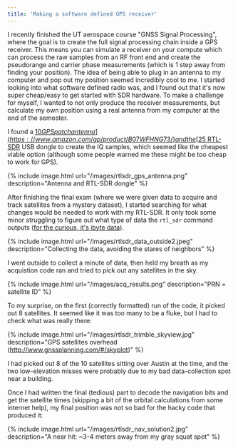 ```yaml
---
title: 'Making a software defined GPS receiver'
---
```


I recently finished the UT aerospace course "GNSS Signal Processing", where the goal is to create the full signal processing chain inside a GPS receiver. 
This means you can simulate a receiver on your compute which can process the raw samples from an RF front end and create the pseudorange and carrier phase measurements (which is 1 step away from finding your position). 
The idea of being able to plug in an antenna to my computer and pop out my position seemed incredibly cool to me. 
I started looking into what software defined radio was, and I found out that it's now super cheap/easy to get started with SDR hardware.
To make a challenge for myself, I wanted to not only produce the receiver measurements, but calculate my own position using a real antenna from my computer at the end of the semester.

I found a [$10 GPS patch antenna](https://www.amazon.com/gp/product/B07WFHNG73/) and the [$25 RTL-SDR](https://www.amazon.com/RTL-SDR-Blog-RTL2832U-Software-Defined/dp/B0129EBDS2/) USB dongle to create the IQ samples, which seemed like the cheapest viable option (although some people warned me these might be too cheap to work for GPS).

{% include image.html url="/images/rtlsdr_gps_antenna.png" description="Antenna and RTL-SDR dongle"  %}

After finishing the final exam (where we were given data to acquire and track satellites from a mystery dataset), I started searching for what changes would be needed to work with my RTL-SDR.
It only took some minor struggling to figure out what type of data the <code>rtl_sdr</code> command outputs ([for the curious, it's ibyte data](https://gnss-sdr.org/docs/tutorials/understanding-data-types/)).

{% include image.html url="/images/rtlsdr_data_outside2.jpeg" description="Collecting the data, avoiding the stares of neighbors" %}

I went outside to collect a minute of data, then held my breath as my acquistion code ran and tried to pick out any satellites in the sky.

{% include image.html url="/images/acq_results.png" description="PRN = satellite ID" %}

To my surprise, on the first (correctly formatted) run of the code, it picked out 8 satellites.
It seemed like it was too many to be a fluke, but I had to check what was really there:

{% include image.html url="/images/rtlsdr_trimble_skyview.jpg" description="GPS satellites overhead (http://www.gnssplanning.com/#/skyplot)" %}

I had picked out 8 of the 10 satellites sitting over Austin at the time, and the two low-elevation misses were probably due to my bad data-collection spot near a building.

Once I had written the final (tedious) part to decode the navigation bits and get the satellite times (skipping a bit of the orbital calculations from some internet help), my final position was not so bad for the hacky code that produced it: 

{% include image.html url="/images/rtlsdr_nav_solution2.jpg" description="A near hit: ~3-4 meters away from my gray squat spot" %}
